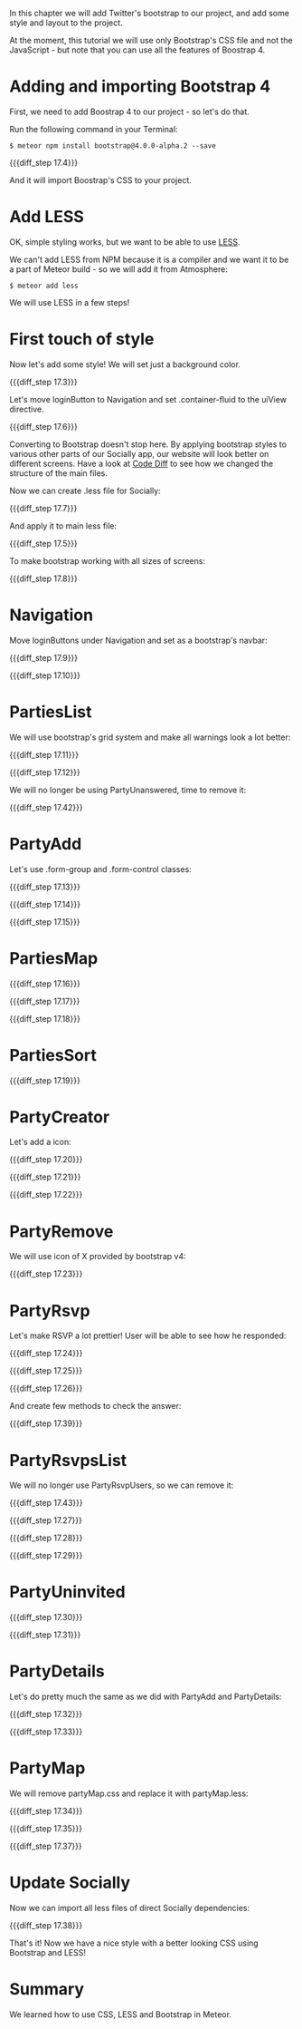 In this chapter we will add Twitter's bootstrap to our project, and add some style and layout to the project.

At the moment, this tutorial we will use only Bootstrap's CSS file and not the JavaScript - but note that you can use all the features of Boostrap 4.

# Adding and importing Bootstrap 4

First, we need to add Boostrap 4 to our project - so let's do that.

Run the following command in your Terminal:

    $ meteor npm install bootstrap@4.0.0-alpha.2 --save

{{{diff_step 17.4}}}

And it will import Boostrap's CSS to your project.

# Add LESS

OK, simple styling works, but we want to be able to use [LESS](http://lesscss.org/).

We can't add LESS from NPM because it is a compiler and we want it to be a part of Meteor build - so we will add it from Atmosphere:

    $ meteor add less

We will use LESS in a few steps!

# First touch of style

Now let's add some style! We will set just a background color.

{{{diff_step 17.3}}}


Let's move loginButton to Navigation and set .container-fluid to the uiView directive.

{{{diff_step 17.6}}}

Converting to Bootstrap doesn't stop here. By applying bootstrap styles to various other parts of our Socially app, our website will look better on different screens. Have a look at [Code Diff](https://github.com/Urigo/meteor-angular-socially/compare/step_16...step_17) to see how we changed the structure of the main files.

Now we can create .less file for Socially:

{{{diff_step 17.7}}}

And apply it to main less file:

{{{diff_step 17.5}}}

To make bootstrap working with all sizes of screens:

{{{diff_step 17.8}}}

# Navigation

Move loginButtons under Navigation and set as a bootstrap's navbar:

{{{diff_step 17.9}}}

{{{diff_step 17.10}}}

# PartiesList

We will use bootstrap's grid system and make all warnings look a lot better:

{{{diff_step 17.11}}}

{{{diff_step 17.12}}}

We will no longer be using PartyUnanswered, time to remove it:

{{{diff_step 17.42}}}

# PartyAdd

Let's use .form-group and .form-control classes:

{{{diff_step 17.13}}}

{{{diff_step 17.14}}}

{{{diff_step 17.15}}}

# PartiesMap

{{{diff_step 17.16}}}

{{{diff_step 17.17}}}

{{{diff_step 17.18}}}


# PartiesSort

{{{diff_step 17.19}}}

# PartyCreator

Let's add a icon:

{{{diff_step 17.20}}}

{{{diff_step 17.21}}}

{{{diff_step 17.22}}}

# PartyRemove

We will use icon of X provided by bootstrap v4:

{{{diff_step 17.23}}}

# PartyRsvp

Let's make RSVP a lot prettier! User will be able to see how he responded:

{{{diff_step 17.24}}}

{{{diff_step 17.25}}}

{{{diff_step 17.26}}}

And create few methods to check the answer:

{{{diff_step 17.39}}}

# PartyRsvpsList

We will no longer use PartyRsvpUsers, so we can remove it:

{{{diff_step 17.43}}}

{{{diff_step 17.27}}}

{{{diff_step 17.28}}}

{{{diff_step 17.29}}}

# PartyUninvited

{{{diff_step 17.30}}}

{{{diff_step 17.31}}}

# PartyDetails

Let's do pretty much the same as we did with PartyAdd and PartyDetails:

{{{diff_step 17.32}}}

{{{diff_step 17.33}}}

# PartyMap

We will remove partyMap.css and replace it with partyMap.less:

{{{diff_step 17.34}}}

{{{diff_step 17.35}}}

{{{diff_step 17.37}}}

# Update Socially

Now we can import all less files of direct Socially dependencies:

{{{diff_step 17.38}}}

That's it! Now we have a nice style with a better looking CSS using Bootstrap and LESS!

# Summary

We learned how to use CSS, LESS and Bootstrap in Meteor.

